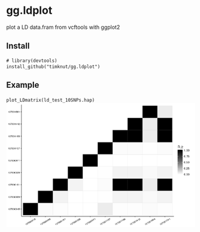 # gg.ldplot
plot a LD data.fram from vcftools with ggplot2

## Install
```{R}
# library(devtools)
install_github("timknut/gg.ldplot")
```

## Example

`plot_LDmatrix(ld_test_10SNPs.hap)`
![Example plot](/data/Rplot.png)

